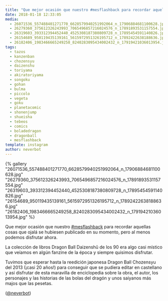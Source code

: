 ```yaml
---
title: "Que mejor ocasión que nuestro #mesflashback para recordar aquellas cosas que ojalá se hubiesen publicado en su momento, pero al menos podemos disfrutar ahora"
date: 2018-01-18 12:33:05
media: 
  - 26071536_557488401271770_6628579940251992064_n_17906884681100628.jpg
  - 26279360_375612326243993_7065496857216024576_n_17891893531157554.jpg
  - 26319603_393312394452440_4525308187380809728_n_17895454591140826.jpg
  - 26154689_950119435139161_5615972951326195712_n_17892422638188636.jpg
  - 26182406_1983466665249258_8240283095434002432_n_17919421036013954.jpg
tags: 
  - tazos
  - kanzenban
  - chozensyu
  - daizenshu
  - toriyama
  - akiratoriyama
  - songoku
  - gohan
  - bulma
  - piccolo
  - vegeta
  - goku
  - planetacomic
  - shonenjump
  - shueisha
  - tebeos
  - comics
  - boladedragon
  - dragonball
  - mesflashback
template: instagram
author: neverbot
---
```


{% gallery "26071536_557488401271770_6628579940251992064_n_17906884681100628.jpg" "26279360_375612326243993_7065496857216024576_n_17891893531157554.jpg" "26319603_393312394452440_4525308187380809728_n_17895454591140826.jpg" "26154689_950119435139161_5615972951326195712_n_17892422638188636.jpg" "26182406_1983466665249258_8240283095434002432_n_17919421036013954.jpg" %}

Que mejor ocasión que nuestro [#mesflashback](/tags/mesflashback) para recordar aquellas cosas que ojalá se hubiesen publicado en su momento, pero al menos podemos disfrutar ahora.

La colección de libros Dragon Ball Daizenshû de los 90 era algo casi místico que veíamos en algún fanzine de la época y siempre quisimos disfrutar.

Tuvimos que esperar hasta la reedición japonesa Dragon Ball Chozensyu del 2013 (¡casi 20 años!) para conseguir que se pudiera editar en castellano y así disfrutar de esta maravilla de enciclopedia sobre la obra, el autor, los personajes y las historias de las bolas del dragón y unos saiyanos más majos que las pesetas.

([@neverbot](https://instagram.com/neverbot))
